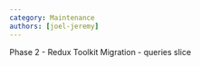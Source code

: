 ```yaml
---
category: Maintenance
authors: [joel-jeremy]
---
```


Phase 2 - Redux Toolkit Migration - queries slice
